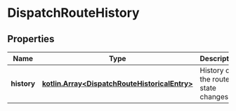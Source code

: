 
# DispatchRouteHistory

## Properties
Name | Type | Description | Notes
------------ | ------------- | ------------- | -------------
**history** | [**kotlin.Array&lt;DispatchRouteHistoricalEntry&gt;**](DispatchRouteHistoricalEntry.md) | History of the route&#39;s state changes. |  [optional]



